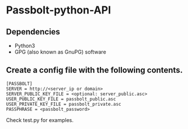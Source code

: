 # Passbolt-python-API

## Dependencies

* Python3
* GPG (also known as GnuPG) software


## Create a config file with the following contents.

```
[PASSBOLT]
SERVER = http://<server_ip or domain>
SERVER_PUBLIC_KEY_FILE = <optional: server_public.asc>
USER_PUBLIC_KEY_FILE = passbolt_public.asc
USER_PRIVATE_KEY_FILE = passbolt_private.asc
PASSPHRASE = <passbolt_password>
```

Check test.py for examples.